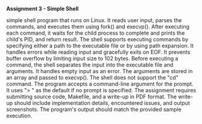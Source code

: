 **Assignment 3 - Simple Shell**

simple shell program that runs on Linux. It reads user input, parses the commands, and executes them using fork() and execvp(). After executing each command, it waits for the child process to complete and prints the child's PID, and return result.
The shell supports executing commands by specifying either a path to the executable file or by using path expansion. It handles errors while reading input and gracefully exits on EOF. It prevents buffer overflow by limiting input size to 102 bytes.
Before executing a command, the shell separates the input into the executable file and arguments. It handles empty input as an error. The arguments are stored in an array and passed to execvp(). The shell does not support the "cd" command.
The program accepts a command-line argument for the prompt. It uses "> " as the default if no prompt is specified.
The assignment requires submitting source code, Makefile, and a write-up in PDF format. The write-up should include implementation details, encountered issues, and output screenshots. The program's output should match the provided sample execution.

